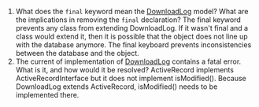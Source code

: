 1. What does the `final` keyword mean the [DownloadLog](orm/DownloadLog.php) model? What are the implications in removing the `final` declaration?
The final keyword prevents any class from extending DownloadLog. If it wasn't final and a class would extend it, then it is possible that the object does not line up with the database anymore. The final keyboard prevents inconsistencies between the database and the object.
2. The current of implementation of [DownloadLog](orm/DownloadLog.php) contains a fatal error. What is it, and how would it be resolved?
ActiveRecord implements ActiveRecordInterface but it does not implement isModified(). Because DownloadLog extends ActiveRecord, isModified() needs to be implemented there.
